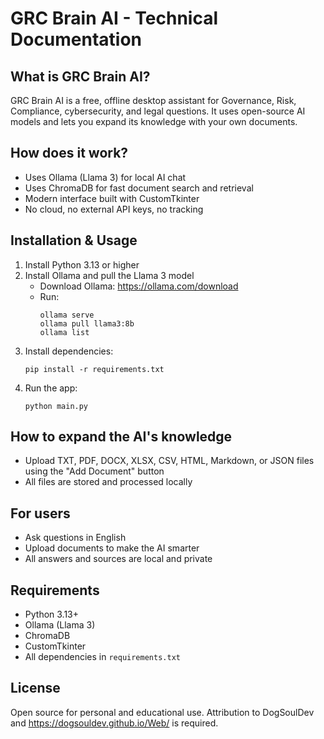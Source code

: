 



# GRC Brain AI - Technical Documentation

## What is GRC Brain AI?
GRC Brain AI is a free, offline desktop assistant for Governance, Risk, Compliance, cybersecurity, and legal questions. It uses open-source AI models and lets you expand its knowledge with your own documents.

## How does it work?
- Uses Ollama (Llama 3) for local AI chat
- Uses ChromaDB for fast document search and retrieval
- Modern interface built with CustomTkinter
- No cloud, no external API keys, no tracking

## Installation & Usage
1. Install Python 3.13 or higher
2. Install Ollama and pull the Llama 3 model
	- Download Ollama: https://ollama.com/download
	- Run:
	  ```
	  ollama serve
	  ollama pull llama3:8b
	  ollama list
	  ```
3. Install dependencies:
	```
	pip install -r requirements.txt
	```
4. Run the app:
	```
	python main.py
	```

## How to expand the AI's knowledge
- Upload TXT, PDF, DOCX, XLSX, CSV, HTML, Markdown, or JSON files using the "Add Document" button
- All files are stored and processed locally

## For users
- Ask questions in English
- Upload documents to make the AI smarter
- All answers and sources are local and private

## Requirements
- Python 3.13+
- Ollama (Llama 3)
- ChromaDB
- CustomTkinter
- All dependencies in `requirements.txt`

## License
Open source for personal and educational use. Attribution to DogSoulDev and https://dogsouldev.github.io/Web/ is required.

